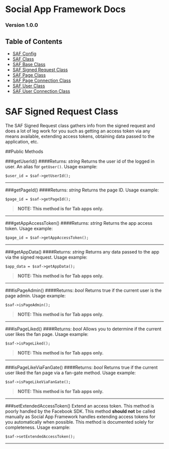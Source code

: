 # Social App Framework Docs
### Version 1.0.0

## Table of Contents

* [SAF Config](saf_config.md)
* [SAF Class](saf.md)
* [SAF Base Class](saf_base.md)
* [SAF Signed Request Class](saf_signed_request.md)
* [SAF Page Class](saf_page.md)
* [SAF Page Connection Class](saf_page_connection.md)
* [SAF User Class](saf_user.md)
* [SAF User Connection Class](saf_user_connection.md)

# SAF Signed Request Class
The SAF Signed Request class gathers info from the signed request and does a lot
of leg work for you such as getting an access token via any means available, 
extending access tokens, obtaining data passed to the application, etc. 

##Public Methods

###getUserId()
####Returns: _string_
Returns the user id of the logged in user. An alias for `getUser()`. Usage example:

    $user_id = $saf->getUserId();

***

###getPageId()
####Returns: _string_
Returns the page ID. Usage example:

    $page_id = $saf->getPageId();

>**NOTE: This method is for Tab apps only.**

***

###getAppAccessToken()
####Returns: _string_
Returns the app access token. Usage example:

    $page_id = $saf->getAppAccessToken();

***

###getAppData()
####Returns: _string_
Returns any data passed to the app via the signed request. Usage example:

    $app_data = $saf->getAppData();

>**NOTE: This method is for Tab apps only.**

***

###isPageAdmin()
####Returns: _bool_
Returns true if the current user is the page admin. Usage example:

    $saf->isPageAdmin();

>**NOTE: This method is for Tab apps only.**

***

###isPageLiked()
####Returns: _bool_
Allows you to determine if the current user likes the fan page. Usage example:

    $saf->isPageLiked();

>**NOTE: This method is for Tab apps only.**

***

###isPageLikeViaFanGate()
####Returns: _bool_
Returns true if the current user liked the fan page via a fan-gate method. 
Usage example:

    $saf->isPageLikeViaFanGate();

>**NOTE: This method is for Tab apps only.**

***

###setExtendedAccessToken()
Extend an access token. This method is poorly handled by the Facebook SDK.  This
method **should not** be called manually as Social App Framework handles extending
access tokens for you automatically when possible. This method is documented solely
for completeness. Usage example:

    $saf->setExtendedAccessToken();

***
